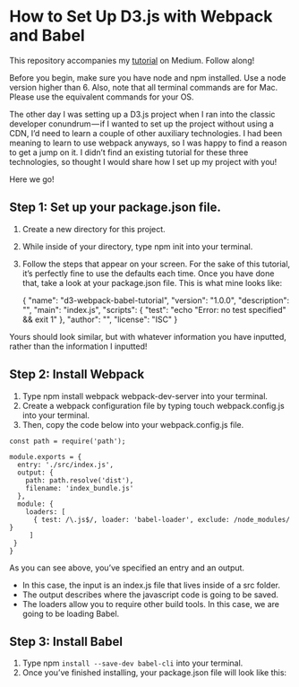 # How to Set Up D3.js with Webpack and Babel

This repository accompanies my [tutorial](https://medium.com/code-like-a-girl/how-to-set-up-d3-js-with-webpack-and-babel-7bd3f5e20df7#.dv1hfry3g) on Medium. Follow along!   

Before you begin, make sure you have node and npm installed. Use a node version higher than 6. Also, note that all terminal commands are for Mac. Please use the equivalent commands for your OS.

The other day I was setting up a D3.js project when I ran into the classic developer conundrum — if I wanted to set up the project without using a CDN, I’d need to learn a couple of other auxiliary technologies. I had been meaning to learn to use webpack anyways, so I was happy to find a reason to get a jump on it. I didn’t find an existing tutorial for these three technologies, so thought I would share how I set up my project with you!

Here we go!

## Step 1: Set up your package.json file.

1. Create a new directory for this project.
2. While inside of your directory, type npm init into your terminal.
3. Follow the steps that appear on your screen. For the sake of this tutorial, it’s perfectly fine to use the defaults each time. Once you have done that, take a look at your package.json file. This is what mine looks like:

    {
      "name": "d3-webpack-babel-tutorial", 
      "version": "1.0.0", 
      "description": "", 
      "main": "index.js", 
      "scripts": { 
        "test": "echo \"Error: no test specified\" && exit 1" 
      }, 
      "author": "", 
      "license": "ISC"
    }

Yours should look similar, but with whatever information you have inputted, rather than the information I inputted!

## Step 2: Install Webpack

1. Type npm install webpack webpack-dev-server into your terminal.
2. Create a webpack configuration file by typing touch webpack.config.js into your terminal.
3. Then, copy the code below into your webpack.config.js file.

```
const path = require('path'); 

module.exports = { 
  entry: './src/index.js', 
  output: {
    path: path.resolve('dist'), 
    filename: 'index_bundle.js' 
  }, 
  module: {
    loaders: [
      { test: /\.js$/, loader: 'babel-loader', exclude: /node_modules/ }
     ]
 }  
} 
```

As you can see above, you’ve specified an entry and an output.
* In this case, the input is an index.js file that lives inside of a src folder.
* The output describes where the javascript code is going to be saved.
* The loaders allow you to require other build tools. In this case, we are going to be loading Babel.

## Step 3: Install Babel
1. Type npm `install --save-dev babel-cli` into your terminal.
2. Once you’ve finished installing, your package.json file will look like this:









